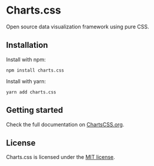 # Charts.css

Open source data visualization framework using pure CSS.

## Installation

Install with npm:

```shell
npm install charts.css
```

Install with yarn:

```shell
yarn add charts.css
```

## Getting started

Check the full documentation on [ChartsCSS.org](https://ChartsCSS.org/).

## License

Charts.css is licensed under the [MIT license](https://opensource.org/licenses/MIT).
